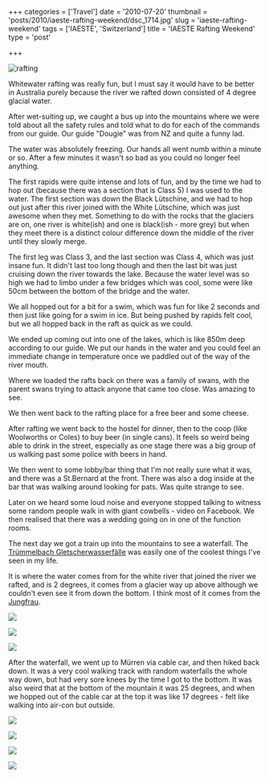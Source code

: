+++
categories = ['Travel']
date = '2010-07-20'
thumbnail = 'posts/2010/iaeste-rafting-weekend/dsc_1714.jpg'
slug = 'iaeste-rafting-weekend'
tags = ['IAESTE', 'Switzerland']
title = 'IAESTE Rafting Weekend'
type = 'post'

+++

![rafting](dsc_1714.jpg)

Whitewater rafting was really fun, but I must say it would have to be better in Australia purely because the river we rafted down consisted of 4 degree glacial water.

After wet-suiting up, we caught a bus up into the mountains where we were told about all the safety rules and told what to do for each of the commands from our guide. Our guide "Dougie" was from NZ and quite a funny lad.

The water was absolutely freezing. Our hands all went numb within a minute or so. After a few minutes it wasn't so bad as you could no longer feel anything.

The first rapids were quite intense and lots of fun, and by the time we had to hop out (because there was a section that is Class 5) I was used to the water. The first section was down the Black Lütschine, and we had to hop out just after this river joined with the White Lütschine, which was just awesome when they met. Something to do with the rocks that the glaciers are on, one river is white(ish) and one is black(ish - more grey) but when they meet there is a distinct colour difference down the middle of the river until they slowly merge.

The first leg was Class 3, and the last section was Class 4, which was just insane fun. It didn't last too long though and then the last bit was just cruising down the river towards the lake. Because the water level was so high we had to limbo under a few bridges which was cool, some were like 50cm between the bottom of the bridge and the water.

We all hopped out for a bit for a swim, which was fun for like 2 seconds and then just like going for a swim in ice. But being pushed by rapids felt cool, but we all hopped back in the raft as quick as we could.

We ended up coming out into one of the lakes, which is like 850m deep according to our guide. We put our hands in the water and you could feel an immediate change in temperature once we paddled out of the way of the river mouth.

Where we loaded the rafts back on there was a family of swans, with the parent swans trying to attack anyone that came too close. Was amazing to see.

We then went back to the rafting place for a free beer and some cheese.

After rafting we went back to the hostel for dinner, then to the coop (like Woolworths or Coles) to buy beer (in single cans). It feels so weird being able to drink in the street, especially as one stage there was a big group of us walking past some police with beers in hand.

We then went to some lobby/bar thing that I'm not really sure what it was, and there was a St.Bernard at the front. There was also a dog inside at the bar that was walking around looking for pats. Was quite strange to see.

Later on we heard some loud noise and everyone stopped talking to witness some random people walk in with giant cowbells - video on Facebook. We then realised that there was a wedding going on in one of the function rooms.

The next day we got a train up into the mountains to see a waterfall. The [Trümmelbach Gletscherwasserfälle](https://en.wikipedia.org/wiki/Tr%C3%BCmmelbach_Falls) was easily one of the coolest things I've seen in my life.

It is where the water comes from for the white river that joined the river we rafted, and is 2 degrees, it comes from a glacier way up above although we couldn't even see it from down the bottom. I think most of it comes from the [Jungfrau](http://en.wikipedia.org/wiki/Jungfrau).

![](p1020522.jpg)

![](cave.jpg "")

![](cave_outside.jpg "")

After the waterfall, we went up to Mürren via cable car, and then hiked back down. It was a very cool walking track with random waterfalls the whole way down, but had very sore knees by the time I got to the bottom. It was also weird that at the bottom of the mountain it was 25 degrees, and when we hopped out of the cable car at the top it was like 17 degrees - felt like walking into air-con but outside.

![](jump.jpg "")

![](forest.jpg "")

![](valley.jpg "")

![](valley2.jpg "")